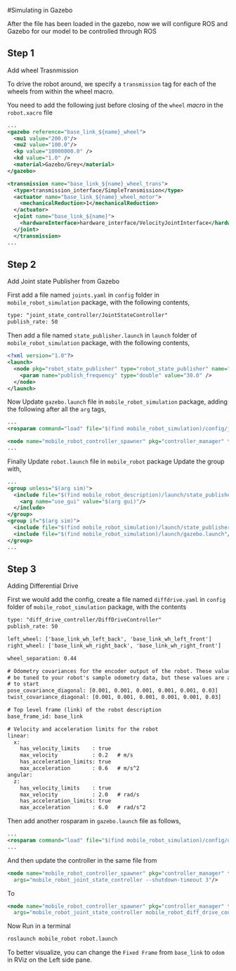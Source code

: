 #Simulating in Gazebo

After the file has been loaded in the gazebo, now we will configure ROS and Gazebo for our model to be controlled through ROS

## Step 1
Add wheel Trasnmission

To drive the robot around, we specify a `transmission` tag for each of the wheels from within the wheel macro.

You need to add the following just before closing of the `wheel` _macro_ in the `robot.xacro` file

```xml
...
<gazebo reference="base_link_${name}_wheel">
  <mu1 value="200.0"/>
  <mu2 value="100.0"/>
  <kp value="10000000.0" />
  <kd value="1.0" />
  <material>Gazebo/Grey</material>
</gazebo>

<transmission name="base_link_${name}_wheel_trans">
  <type>transmission_interface/SimpleTransmission</type>
  <actuator name="base_link_${name}_wheel_motor">
    <mechanicalReduction>1</mechanicalReduction>
  </actuator>
  <joint name="base_link_${name}">
    <hardwareInterface>hardware_interface/VelocityJointInterface</hardwareInterface>
  </joint>
  </transmission>
...
```

## Step 2
Add Joint state Publisher from Gazebo

First add a file named `joints.yaml` in `config` folder in `mobile_robot_simulation` package, with the following contents,
```xml
type: "joint_state_controller/JointStateController"
publish_rate: 50
```

Then add a file named `state_publisher.launch` in `launch` folder of `mobile_robot_simulation` package, with the following contents,
```xml
<?xml version="1.0"?>
<launch>
  <node pkg="robot_state_publisher" type="robot_state_publisher" name="robot_pub">
    <param name="publish_frequency" type="double" value="30.0" />
  </node>
</launch>
```

Now Update `gazebo.launch` file in `mobile_robot_simulation` package,
adding the following after all the `arg` tags,

```xml
...
<rosparam command="load" file="$(find mobile_robot_simulation)/config/joints.yaml" ns="mobile_robot_joint_state_controller"/>

<node name="mobile_robot_controller_spawner" pkg="controller_manager" type="spawner" args="mobile_robot_joint_state_controller --shutdown-timeout 3"/>
...
```

Finally Update `robot.launch` file in `mobile_robot` package
Update the group with,
```xml
...
<group unless="$(arg sim)">
  <include file="$(find mobile_robot_description)/launch/state_publisher.launch">
    <arg name="use_gui" value="$(arg gui)"/>
  </include>
</group>
<group if="$(arg sim)">
  <include file="$(find mobile_robot_simulation)/launch/state_publisher.launch"/>
  <include file="$(find mobile_robot_simulation)/launch/gazebo.launch"/>
</group>
...
```

## Step 3
Adding Differential Drive

First we would add the config, create a file named `diffdrive.yaml` in `config` folder of `mobile_robot_simulation` package, with the contents

```xml
type: "diff_drive_controller/DiffDriveController"
publish_rate: 50

left_wheel: ['base_link_wh_left_back', 'base_link_wh_left_front']
right_wheel: ['base_link_wh_right_back', 'base_link_wh_right_front']

wheel_separation: 0.44

# Odometry covariances for the encoder output of the robot. These values should
# be tuned to your robot's sample odometry data, but these values are a good place
# to start
pose_covariance_diagonal: [0.001, 0.001, 0.001, 0.001, 0.001, 0.03]
twist_covariance_diagonal: [0.001, 0.001, 0.001, 0.001, 0.001, 0.03]

# Top level frame (link) of the robot description
base_frame_id: base_link

# Velocity and acceleration limits for the robot
linear:
  x:
    has_velocity_limits    : true
    max_velocity           : 0.2   # m/s
    has_acceleration_limits: true
    max_acceleration       : 0.6   # m/s^2
angular:
  z:
    has_velocity_limits    : true
    max_velocity           : 2.0   # rad/s
    has_acceleration_limits: true
    max_acceleration       : 6.0   # rad/s^2
```

Then add another rosparam in `gazebo.launch` file as follows,

```xml
...
<rosparam command="load" file="$(find mobile_robot_simulation)/config/diffdrive.yaml" ns="mobile_robot_diff_drive_controller"/>
...
```

And then update the controller in the same file from
```xml
<node name="mobile_robot_controller_spawner" pkg="controller_manager" type="spawner"
  args="mobile_robot_joint_state_controller --shutdown-timeout 3"/>
```
To
```xml
<node name="mobile_robot_controller_spawner" pkg="controller_manager" type="spawner"
  args="mobile_robot_joint_state_controller mobile_robot_diff_drive_controller --shutdown-timeout 3"/>
```

Now Run in a terminal

```bash
roslaunch mobile_robot robot.launch
```
To better visualize, you can change the `Fixed Frame` from `base_link` to `odom` in RViz on the Left side pane.
